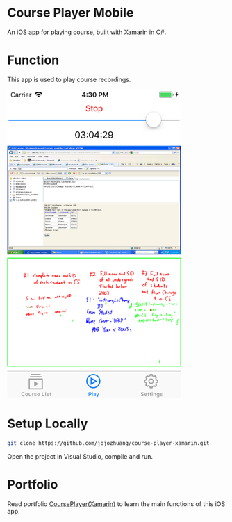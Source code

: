 # Course Player Mobile
An iOS app for playing course, built with Xamarin in C#.

# Function
This app is used to play course recordings.

<img src="/public/drag.png" width="400px">

# Setup Locally
```bash
git clone https://github.com/jojozhuang/course-player-xamarin.git
```
Open the project in Visual Studio, compile and run.

# Portfolio
Read portfolio [CoursePlayer(Xamarin)](http://jojozhuang.github.io/portfolio/course-player-xamarin/) to learn the main functions of this iOS app.
